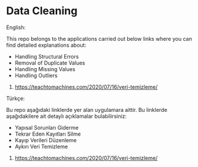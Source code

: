 # Data Cleaning

English:

This repo belongs to the applications carried out below links where you can find detailed explanations about:

* Handling Structural Errors
* Removal of Duplicate Values
* Handling Missing Values
* Handling Outliers

1. https://teachtomachines.com/2020/07/16/veri-temizleme/

Türkçe:

Bu repo aşağıdaki linklerde yer alan uygulamara aittir. Bu linklerde aşağıdakilere ait detaylı açıklamalar bulabilirsiniz:

* Yapısal Sorunları Giderme
* Tekrar Eden Kayıtları Silme
* Kayıp Verileri Düzenleme
* Aykırı Veri Temizleme

1. https://teachtomachines.com/2020/07/16/veri-temizleme/
